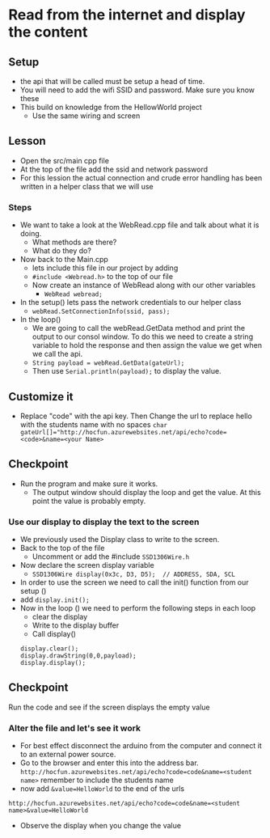 # Read from the internet and display the content
## Setup 
- the api that will be called must be setup a head of time. 
- You will need to add the wifi SSID and password. Make sure you know these
- This build on knowledge from the HellowWorld project
  - Use the same wiring and screen 
## Lesson
- Open the src/main cpp file
- At the top of the file add the ssid and network password
- For this lession the actual connection and crude error handling has been written in a helper class that we will use
### Steps
- We want to take a look at the WebRead.cpp file and talk about what it is doing. 
   - What methods are there? 
   - What do they do?
- Now back to the Main.cpp
   - lets include this file in our project by adding 
   -  `#include <Webread.h>` to the top of our file
   - Now create an instance of WebRead along with our other variables
     -  `WebRead webread; `
- In the setup() lets pass the network credentials to our helper class
    - `webRead.SetConnectionInfo(ssid, pass);`
- In the loop() 
    - We are going to call the webRead.GetData method and print the output to our consol window. To do this we need to create a string variable to hold the response and then assign the value we get when we call the api.
    - `String payload = webRead.GetData(gateUrl);`
    - Then use `Serial.println(payload);` to display the value.
## Customize it
- Replace "code" with the api key. Then Change the url to replace hello with the students name with no spaces 
    `char gateUrl[]="http://hocfun.azurewebsites.net/api/echo?code=<code>&name=<your Name>`
## Checkpoint
- Run the program and make sure it works.
    - The output window should display the loop and get the value. At this point the value is probably empty.
### Use our display to display the text to the screen
- We previously used the Display class to write to the screen.
- Back to the top of the file
  - Uncomment or add the #include `SSD1306Wire.h`
- Now declare the screen display variable   
    - `SSD1306Wire display(0x3c, D3, D5);  // ADDRESS, SDA, SCL  `
-  In order to use the screen we need to call the init() function from our setup ()
  - add `display.init(); `
- Now in the loop () we need to perform the following steps in each loop
    - clear the display
    - Write to the display buffer
    - Call display()
    ```
    display.clear();
    display.drawString(0,0,payload);
    display.display();
    ```
## Checkpoint
Run the code and see if the screen displays the empty value

### Alter the file and let's see it work
- For best effect disconnect the arduino from the computer and connect it to an external power source. 
- Go to the browser and enter this into the address bar.
`http://hocfun.azurewebsites.net/api/echo?code=code&name=<student name>` remember to include the students name
- now add `&value=HelloWorld` to the end of the urls

`http://hocfun.azurewebsites.net/api/echo?code=code&name=<student name>&value=HelloWorld`

- Observe the display when you change the value
